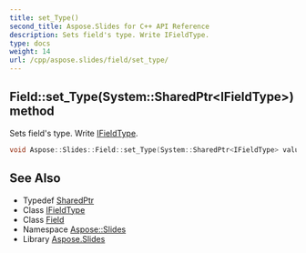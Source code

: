 ```yaml
---
title: set_Type()
second_title: Aspose.Slides for C++ API Reference
description: Sets field's type. Write IFieldType.
type: docs
weight: 14
url: /cpp/aspose.slides/field/set_type/
---
```

## Field::set_Type(System::SharedPtr\<IFieldType\>) method


Sets field's type. Write [IFieldType](../../ifieldtype/).

```cpp
void Aspose::Slides::Field::set_Type(System::SharedPtr<IFieldType> value) override
```

## See Also

* Typedef [SharedPtr](../../system/sharedptr/)
* Class [IFieldType](../ifieldtype/)
* Class [Field](./)
* Namespace [Aspose::Slides](../)
* Library [Aspose.Slides](../../)